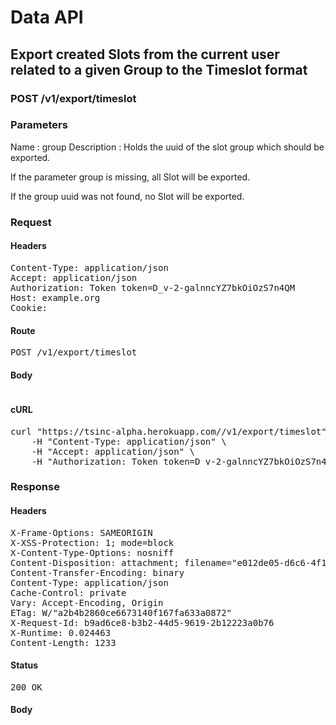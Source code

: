 # Data API

## Export created Slots from the current user related to a given Group to the Timeslot format

### POST /v1/export/timeslot

### Parameters

Name : group
Description : Holds the uuid of the slot group which should be exported.

If the parameter group is missing, all Slot will be exported.

If the group uuid was not found, no Slot will be exported.

### Request

#### Headers

<pre>Content-Type: application/json
Accept: application/json
Authorization: Token token=D_v-2-galnncYZ7bkOiOzS7n4QM
Host: example.org
Cookie: </pre>

#### Route

<pre>POST /v1/export/timeslot</pre>

#### Body
```javascript

```


#### cURL

<pre class="request">curl &quot;https://tsinc-alpha.herokuapp.com//v1/export/timeslot&quot; -d &#39;{&quot;group&quot;:&quot;e012de05-d6c6-4f15-b1bd-35fad61c7274&quot;}&#39; -X POST \
	-H &quot;Content-Type: application/json&quot; \
	-H &quot;Accept: application/json&quot; \
	-H &quot;Authorization: Token token=D_v-2-galnncYZ7bkOiOzS7n4QM&quot;</pre>

### Response

#### Headers

<pre>X-Frame-Options: SAMEORIGIN
X-XSS-Protection: 1; mode=block
X-Content-Type-Options: nosniff
Content-Disposition: attachment; filename=&quot;e012de05-d6c6-4f15-b1bd-35fad61c7274.json&quot;
Content-Transfer-Encoding: binary
Content-Type: application/json
Cache-Control: private
Vary: Accept-Encoding, Origin
ETag: W/&quot;a2b4b2860ce6673140f167fa633a0872&quot;
X-Request-Id: b9ad6ce8-b3b2-44d5-9619-2b12223a0b76
X-Runtime: 0.024463
Content-Length: 1233</pre>

#### Status

<pre>200 OK</pre>

#### Body

```javascript

```

